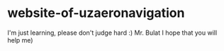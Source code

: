 # website-of-uzaeronavigation
I'm just learning, please don't judge hard :)
Mr. Bulat I hope that you will help me)
